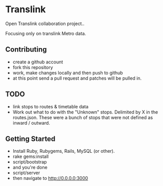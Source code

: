 # Translink

Open Translink collaboration project.. 

Focusing only on translink Metro data.

## Contributing

* create a github account
* fork this repository
* work, make changes locally and then push to github
* at this point send a pull request and patches will be pulled in.

## TODO

* link stops to routes & timetable data
* Work out what to do with the "Unknown" stops. Delimited by X in the routes.json. These were a bunch of stops that were not defined as inward / outward.

## Getting Started

* Install Ruby, Rubygems, Rails, MySQL (or other).
* rake gems:install
* script/bootstrap
* and you're done
* script/server 
* then navigate to http://0.0.0.0:3000
